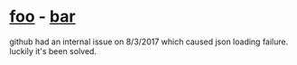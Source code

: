 # [foo](http://startbootstrap.com/) - [bar](http://startbootstrap.com/template-overviews/sb-admin/)

github had an internal issue on 8/3/2017 which caused json loading failure. luckily it's been solved.
